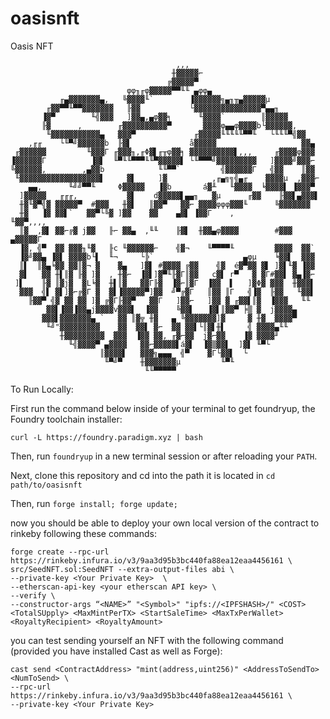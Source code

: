 # oasisnft
Oasis NFT
                                                                        
                                         ,,,                                    
                                        ╫▓▓▓▓▓⌐                                 
                                       ╔▓▓▓▓▓▀                                  
                              φφ╖╓φ▓▓▓▓▓▀▀╙╙ ▄φφ▄                               
               ╓▄▓▓▓▓▓▓▓▄,   ╚▓▓▓▓╙`        ▐▓▓▓▓▓▓╗▄╖╥▄▓▓▓▓▓µ                  
            ╓▓▓▀▀╙▀▀▓▓▓▓▓▓▓   ╟▓▓           └▓▓▓▓▓▓▓▓▓▓▓▓▓▓▓▀▄▄╖                
           ▐▓▀        ╙╣▓▓▓   ]▓▓▄,▄φ▓▓╕      ╙▓▓▓▓`        ║▓▓▓▓▓              
           ╟▓      ,        ╓▓▓▓▓▓▓▓▓▓▓▀       ▓▓▓▓φ▄▄φ▓▓▓▓b└▓▓▓▓▓▓,            
            ╙▓▓▓▓▓▓▓▓▓▓▓▄   ▓▓▓▀             ╓▓▓▓▓▓╙╙╙╙╙▀▀╙   └╙╙╙▀╣▓▓          
        ,╓╓    └╙▀╝▓▓▓▓▓▓b  ╟▓▌             å▓▓▓▓▓                   ▓▓▄        
     ╓▓▓▓▓▓▓         ╙▓▓▓Γ ╓▓▓▓╖,╓Φ▓▌╓╥φ▓▓╕ ▓▓▓▓▓▓▓▓▓▓▌,,,     ╓▓▓▓▓φ▓▓▓        
    ▐▓▓▓▓▓▓Γ          ▐▓▌  ╙▀╙╙▀▀▀╙╙▀▓▓▓▓▓▌ └╙▀▀▀╝▓▓▓▓▓▓▓▓▓   ]▓▓▓▓╝▓▓▓⌐        
    ╚▓▓▓▓▓▓,        ,▄▓▓b            ╙╙▀▀`         ╣▓▓▓▓▓▓Γ   ╣▓▓    ║▓▓        
     ╙▓▓▓▓▓▓▓▓▓▓▓▓▓▓▓▓▓▓▌     ▓▌     ]▓          ,╓▄╗╗╣▄╓    ▓▓▓▓µ  ,▓▓▓⌐       
        ▄▄,      ╙╝╝▀▀╙     Φ▓▓▓▓▓   ▐▓b       á▓╨   ╙▓▓▓▓  ╘▓▓▓▓▌ ▐▓▓▓▀        
      ]▓▓▓▓▓   ╓╓╓,           ▓▌    d▓▓▓▓▓▌▄▄╖   ▓µ      ╓▓▓    ╟▓▓▌▄▓▓▓▌         
      ╫▓╙▓▀╣▓ ▓▓▓▓▓▀  #▓▓▓   ╫▓▌   ║▓▓▀   ▓▓⌐ ▓▓▓▓φφφ▓▓▓╙      ╚▓▓▓▓▓▓▓         
      ╫▓   ▐▓ ▓▓▌`   ▓▓▀└╚▓ ]▓▓    ▓▓    ▄▓▌ ▐▓▓Γ    ,             ╙▓▓▀,,,,     
      ║▓  ,▓▌ ▓▓⌐╔▓ j▓▓   ╟⌐ ▓▓▄  ,╙╙    ╟▓▌  ╫▓▓▄φ▓▓▓▓        #▓▓▓  ▄▓▓▓▓▓Γ    
      ▐▓, ╣▀  ▓▓ ▓▓▓╖╙▓   ╟c ╙▓▓▓▓▓▓⌐    ╣▓¬    ╙▀▀▀▀╙         ▓▓▓▓  ▓▓`        
      ▐▓╝▓▓▄ ▐▓▌ ▓▓▓▓b└▌  ╙¬     └╠`                    ▄φµ    ╘▓▓▌  ▓▓▓        
      ║▌  ║▓▄╘▓▓ ▓▓║▓¬ ▓    ▓▄   ]▓▌ #▓▓▓▓ ╔▓▓    ╣▓  é▓▀▓▓ ▓▌ ]▓▌╙▓ ▐▓▓        
      ▓▌   ▓▓ ╫▌║▓ ╟▓ ]▓  , ╫▓⌐  ▐▓▌]▓▀╙╟▓Γ║▓▓   c▓▌ r▀   ▓ ▓Γ#▓▓▌ ▓▄▐▓⌐        
     ]▌    ╟▓ ║▓j▓  ▓L╘▓  ╫▌║▓   ▓▓Γ╟▓  ▐▓⌐║▓Γ  ▐▓▓  ▌   ]▓Φ▓ ▓▓▓  ╫▓▓▓▌        
      ▓▓▓  ╣▌ ▓▌]▓⌐╔▓Γ ▓  ▓▌▐▓▓▓▓▓▀]▓▓  ╝▀╔▓Γ   ║▓▓ ║Γ   ╣▐▓  ╟▓▓   ╙▓▓▌        
        ╟▓▓▀ ╣▓ ▓▓ ▓▓ ]▓ ╔▓Γ╟▓▓▀   ▓▓Γ   ]▓▓⌐   ]▓▓ ▓ ╓▓▓▌║▓  ▐▓▓▓   ╙╙         
            ▓▓▌▐▓▓▐▓▓▄j▓▓▓▓v▓▓▓▌  ▐▓▓    ╚▓▓▌   ▐▓▌║▓▓▀ ╞▒ ▓  j▓▓▓▓▄            
           ▓▓▓▌▓▓▓▓▓▓▓▄ `   ▓▓ ║▓╦ ╫▓   ▄ ╚▓▓▓▓▓▓▓]▓     ▓ ╫▓  ▓▓▓▓▀            
            ╙╝"▓▓▓▓▓▓▓▓▓    ▓▓  ▓▓▌ ▓⌐  ▓▓ ▓▓▌└║▓▌╫▌     ╣ ▓▓▓▓▄╙╙              
               ╫▓▓▓▓▓▓▓▓▓  ▓▓▓  ▐▓▓ ▓▓, ╓▓⌐▓▓  j▓⌐▓▓    ▐▓ ▓▓▓▓╜                
                 ╙╣▓▓▓▓▀ ▄▓▓▓▓   ▓▓⌐▓▓▓▓▓▌á▓▌  ▐▓▒▓▓▌  ]▓▌ ╙▀└                  
                        ║▓▓▓▓▌   ▓▓▓╗▄▄▄  ╣▀    ▓Γ└▓▓▌  └                       
                         ╙▀╝▀    ╫▓▓▓▓▓▓▓µ         ╙▀╙                          
                                  ╙╙▀▀▀▀▀                                       

To Run Locally:

First run the command below inside of your terminal to get foundryup, the Foundry toolchain installer:

```curl -L https://foundry.paradigm.xyz | bash```

Then, run ```foundryup``` in a new terminal session or after reloading your ```PATH```.

Next, clone this repository and cd into the path it is located in ```cd path/to/oasisnft```

Then, run ```forge install; forge update;```

now you should be able to deploy your own local version of the contract to rinkeby following these commands:

```
forge create --rpc-url https://rinkeby.infura.io/v3/9aa3d95b3bc440fa88ea12eaa4456161 \
src/SeedNFT.sol:SeedNFT --extra-output-files abi \
--private-key <Your Private Key>  \
--etherscan-api-key <your etherscan API key> \
--verify \
--constructor-args “<NAME>” "<Symbol>" "ipfs://<IPFSHASH>/" <COST> <TotalSUpply> <MaxMintPerTX> <StartSaleTime> <MaxTxPerWallet> <RoyaltyRecipient> <RoyaltyAmount>
```

you can test sending yourself an NFT with the following command (provided you have installed Cast as well as Forge):

```
cast send <ContractAddress> "mint(address,uint256)" <AddressToSendTo> <NumToSend> \
--rpc-url https://rinkeby.infura.io/v3/9aa3d95b3bc440fa88ea12eaa4456161 \
--private-key <Your Private Key>
```
